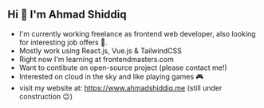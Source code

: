 ## Hi 👋 I'm Ahmad Shiddiq

- I'm currently working freelance as frontend web developer, also looking for interesting job offers 😬.
- Mostly work using React.js, Vue.js & TailwindCSS
- Right now I'm learning at frontendmasters.com
- Want to contibute on open-source project (please contact me!)
- Interested on cloud in the sky and like playing games 🎮
- visit my website at: https://www.ahmadshiddiq.me (still under construction 😉)
